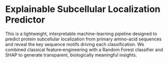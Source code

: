 # Explainable Subcellular Localization Predictor

This is a lightweight, interpretable machine-learning pipeline designed to predict protein subcellular localization from primary amino-acid sequences and reveal the key sequence motifs driving each classification. We combined classical feature‐engineering with a Random Forest classifier and SHAP to generate transparent, biologically meaningful insights.
